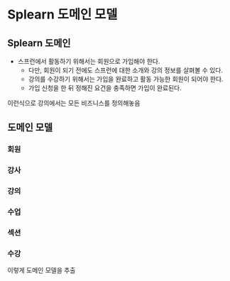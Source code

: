 
# Splearn 도메인 모델


## Splearn 도메인

- 스프런에서 활동하기 위해서는 회원으로 가입해야 한다.
  - 다만, 회원이 되기 전에도 스프런에 대한 소개와 강의 정보를 살펴볼 수 있다.
  - 강의를 수강하기 위해서는 가입을 완료하고 활동 가능한 회원이 되어야 한다.
  - 가입 신청을 한 뒤 정해진 요건을 충족하면 가입이 완료된다.

이런식으로 강의에서는 모든 비즈니스를 정의해놓음


## 도메인 모델

### 회원

### 강사

### 강의

### 수업

### 섹션

### 수강

이렇게 도메인 모델을 추출